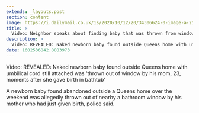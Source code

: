 ```yaml
--- 
extends: _layouts.post 
section: content 
image: https://i.dailymail.co.uk/1s/2020/10/12/20/34306624-0-image-a-25_1602531736646.jpg 
title: > 
  Video: Neighbor speaks about finding baby that was thrown from window 
description: > 
  Video: REVEALED: Naked newborn baby found outside Queens home with umbilical cord still attached was 'thrown out of window by his mom, 23, moments after she gave birth in bathtub'A newborn baby found abandoned outside a Queens home over the weekend was allegedly thrown out of nearby a bathroom window by his mother who had just given birth, police said. 
date: 1602536842.8083973 
--- 
```

Video: REVEALED: Naked newborn baby found outside Queens home with umbilical cord still attached was 'thrown out of window by his mom, 23, moments after she gave birth in bathtub'

A newborn baby found abandoned outside a Queens home over the weekend was allegedly thrown out of nearby a bathroom window by his mother who had just given birth, police said.